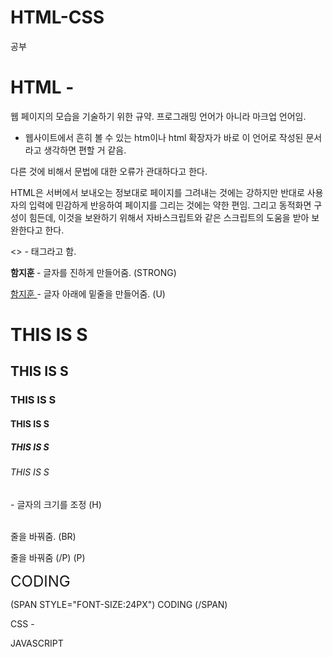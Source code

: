 # HTML-CSS
공부

<H1> HTML - </H1>

 웹 페이지의 모습을 기술하기 위한 규약. 프로그래밍 언어가 아니라 마크업 언어임.
  - 웹사이트에서 흔히 볼 수 있는 htm이나 html 확장자가 바로 이 언어로 작성된 문서라고 생각하면 편할 거 같음.


 다른 것에 비해서 문법에 대한 오류가 관대하다고 한다.

 HTML은 서버에서 보내오는 정보대로 페이지를 그려내는 것에는 강하지만 반대로 사용자의 입력에 민감하게 반응하여 페이지를 그리는 것에는 약한 편임. 그리고 동적화면 구성이 힘든데, 이것을 보완하기 위해서 자바스크립트와 같은 스크립트의 도움을 받아 보완한다고 한다. 
 
 <> - 태그라고 함.
 
<STRONG> 함지훈 </STRONG> - 글자를 진하게 만들어줌. (STRONG)

<U> 함지훈 </U>           - 글자 아래에 밑줄을 만들어줌. (U)
 
 <H1> THIS IS S</H1>
 <H2> THIS IS S</H2>
 <H3> THIS IS S</H3>
 <H4> THIS IS S</H4>
 <H5> THIS IS S</H5>
 <H6> THIS IS S</H6>
 - 글자의 크기를 조정 (H)
 
 <BR> 줄을 바꿔줌. (BR)
 </P> <P> 줄을 바꿔줌 (/P) (P)
 
 
 </P> <P>
  <SPAN STYLE="FONT-SIZE:24PX">
  CODING
 </SPAN>
 
 (SPAN STYLE="FONT-SIZE:24PX")
  CODING
 (/SPAN)
 
 
 
 
 CSS -




JAVASCRIPT
































